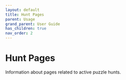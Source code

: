 ```yaml
---
layout: default
title: Hunt Pages
parent: Usage
grand_parent: User Guide
has_children: true
nav_order: 2
---
```


# Hunt Pages

Information about pages related to active puzzle hunts. 